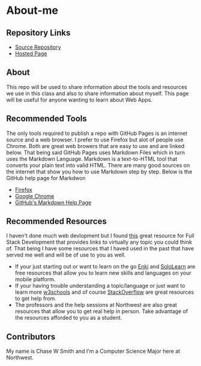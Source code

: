 # About-me

## Repository Links
- [Source Repository](https://github.com/cweltonsmith/about-me)
- [Hosted Page](https://cweltonsmith.github.io/about-me/)

## About
This repo will be used to share information about the tools and resources we use in this class and also to share information about myself. This page will be useful for anyone wanting to learn about Web Apps.
## Recommended Tools
The only tools required to publish a repo with GitHub Pages is an internet source and a web browser.  I prefer to use Firefox but alot of people use Chrome. Both are great web browers that are easy to use and are linked below. That being said GitHub Pages uses Markdown Files which in turn uses the Markdown Language. Markdown is a text-to-HTML tool that converts your plain text into valid HTML. There are many good sources on the internet that show you how to use Markdown step by step. Below is the GitHub help page for Markdwon

- [Firefox](https://www.mozilla.org/en-US/firefox/)
- [Google Chrome](https://www.google.com/chrome/)
- [GitHub's Markdown Help Page](https://help.github.com/en/articles/basic-writing-and-formatting-syntax)
  
  
## Recommended Resources
I haven't done much web devlopment but I found [this](https://github.com/bmorelli25/Become-A-Full-Stack-Web-Developer#learn-databases) great resource for Full Stack Development that provides links to virtually any topic you could think of. That being I have some resources that I haved used in the past that have served me well and will be of use to you as well.
 - If your just starting out or want to learn on the go [Enki](https://www.enki.com/) and [SoloLearn](https://www.sololearn.com/) are free resources that allow you to learn new skills and languages on your mobile platform. 
 - If your having trouble understanding a topic/language or just want to learn more [w3schools](https://www.w3schools.com/) and of course [StackOverflow](https://stackoverflow.com/) are great resources to get help from.
 - The professors and the help sessions at Northwest are also great resources that allow you to get real help in person. Take advantage of the resources afforded to you as a student.

## Contributors
My name is Chase W Smith and I'm a Computer Science Major here at Northwest.

